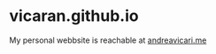 # vicaran.github.io

My personal webbsite is reachable at [andreavicari.me](http://andreavicari.me)
